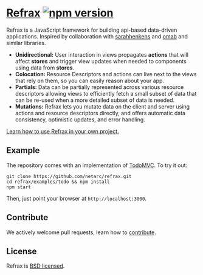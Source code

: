 # [Refrax](https://github.com/netarc/refrax/) [![npm version](https://badge.fury.io/js/refrax.svg)](http://badge.fury.io/js/refrax)

Refrax is a JavaScript framework for building api-based data-driven applications. Inspired by collaboration with [sarahhenkens](https://github.com/sarahhenkens) and [omab](https://github.com/omab) and similar libraries.

* **Unidirectional:** User interaction in views propagates **actions** that will affect **stores** and trigger view updates when needed to components using data from **stores**.
* **Colocation:** Resource Descriptors and actions can live next to the views that rely on them, so you can easily reason about your app.
* **Partials:** Data can be partially represented across various resource descriptors allowing views to efficiently fetch a small subset of data that can be re-used when a more detailed subset of data is needed.
* **Mutations:** Refrax lets you mutate data on the client and server using actions and resource descriptors directly, and offers automatic data consistency, optimistic updates, and error handling.

[Learn how to use Refrax in your own project.](./docs/QuickStart-GettingStarted.md)

## Example

The repository comes with an implementation of [TodoMVC](http://todomvc.com/). To try it out:

```
git clone https://github.com/netarc/refrax.git
cd refrax/examples/todo && npm install
npm start
```

Then, just point your browser at `http://localhost:3000`.

## Contribute

We actively welcome pull requests, learn how to [contribute](./CONTRIBUTING.md).

## License

Refrax is [BSD licensed](./LICENSE).
